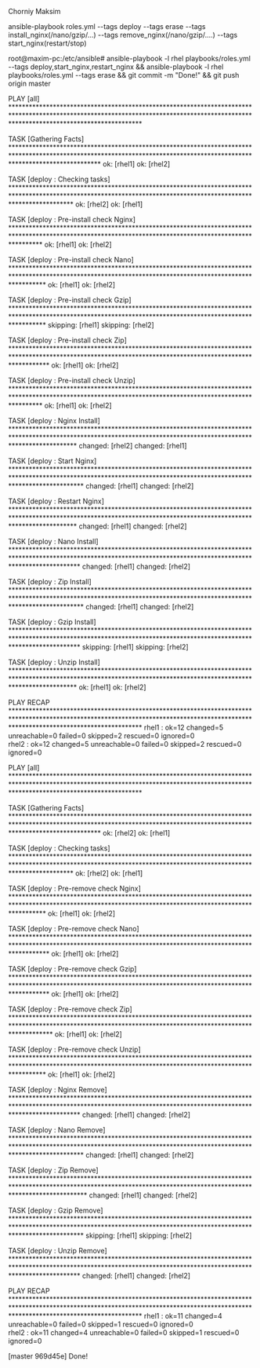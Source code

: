 Chorniy Maksim

ansible-playbook roles.yml
--tags deploy
--tags erase
--tags install_nginx(/nano/gzip/...)
--tags remove_nginx(/nano/gzip/....)
--tags start_nginx(restart/stop)

root@maxim-pc:/etc/ansible# ansible-playbook -l rhel playbooks/roles.yml --tags deploy,start_nginx,restart_nginx && ansible-playbook -l rhel playbooks/roles.yml --tags erase && git commit -m "Done!" && git push origin master

PLAY [all] *************************************************************************************************************************************************************************************

TASK [Gathering Facts] *************************************************************************************************************************************************************************
ok: [rhel1]
ok: [rhel2]

TASK [deploy : Checking tasks] *****************************************************************************************************************************************************************
ok: [rhel2]
ok: [rhel1]

TASK [deploy : Pre-install check Nginx] ********************************************************************************************************************************************************
ok: [rhel1]
ok: [rhel2]

TASK [deploy : Pre-install check Nano] *********************************************************************************************************************************************************
ok: [rhel1]
ok: [rhel2]

TASK [deploy : Pre-install check Gzip] *********************************************************************************************************************************************************
skipping: [rhel1]
skipping: [rhel2]

TASK [deploy : Pre-install check Zip] **********************************************************************************************************************************************************
ok: [rhel1]
ok: [rhel2]

TASK [deploy : Pre-install check Unzip] ********************************************************************************************************************************************************
ok: [rhel1]
ok: [rhel2]

TASK [deploy : Nginx Install] ******************************************************************************************************************************************************************
changed: [rhel2]
changed: [rhel1]

TASK [deploy : Start Nginx] ********************************************************************************************************************************************************************
changed: [rhel1]
changed: [rhel2]

TASK [deploy : Restart Nginx] ******************************************************************************************************************************************************************
changed: [rhel1]
changed: [rhel2]

TASK [deploy : Nano Install] *******************************************************************************************************************************************************************
changed: [rhel1]
changed: [rhel2]

TASK [deploy : Zip Install] ********************************************************************************************************************************************************************
changed: [rhel1]
changed: [rhel2]

TASK [deploy : Gzip Install] *******************************************************************************************************************************************************************
skipping: [rhel1]
skipping: [rhel2]

TASK [deploy : Unzip Install] ******************************************************************************************************************************************************************
ok: [rhel1]
ok: [rhel2]

PLAY RECAP *************************************************************************************************************************************************************************************
rhel1                      : ok=12   changed=5    unreachable=0    failed=0    skipped=2    rescued=0    ignored=0   
rhel2                      : ok=12   changed=5    unreachable=0    failed=0    skipped=2    rescued=0    ignored=0   



PLAY [all] *************************************************************************************************************************************************************************************

TASK [Gathering Facts] *************************************************************************************************************************************************************************
ok: [rhel2]
ok: [rhel1]

TASK [deploy : Checking tasks] *****************************************************************************************************************************************************************
ok: [rhel2]
ok: [rhel1]

TASK [deploy : Pre-remove check Nginx] *********************************************************************************************************************************************************
ok: [rhel1]
ok: [rhel2]

TASK [deploy : Pre-remove check Nano] **********************************************************************************************************************************************************
ok: [rhel1]
ok: [rhel2]

TASK [deploy : Pre-remove check Gzip] **********************************************************************************************************************************************************
ok: [rhel1]
ok: [rhel2]

TASK [deploy : Pre-remove check Zip] ***********************************************************************************************************************************************************
ok: [rhel1]
ok: [rhel2]

TASK [deploy : Pre-remove check Unzip] *********************************************************************************************************************************************************
ok: [rhel1]
ok: [rhel2]

TASK [deploy : Nginx Remove] *******************************************************************************************************************************************************************
changed: [rhel1]
changed: [rhel2]

TASK [deploy : Nano Remove] ********************************************************************************************************************************************************************
changed: [rhel1]
changed: [rhel2]

TASK [deploy : Zip Remove] *********************************************************************************************************************************************************************
changed: [rhel1]
changed: [rhel2]

TASK [deploy : Gzip Remove] ********************************************************************************************************************************************************************
skipping: [rhel1]
skipping: [rhel2]

TASK [deploy : Unzip Remove] *******************************************************************************************************************************************************************
changed: [rhel1]
changed: [rhel2]

PLAY RECAP *************************************************************************************************************************************************************************************
rhel1                      : ok=11   changed=4    unreachable=0    failed=0    skipped=1    rescued=0    ignored=0   
rhel2                      : ok=11   changed=4    unreachable=0    failed=0    skipped=1    rescued=0    ignored=0   

[master 969d45e] Done!
